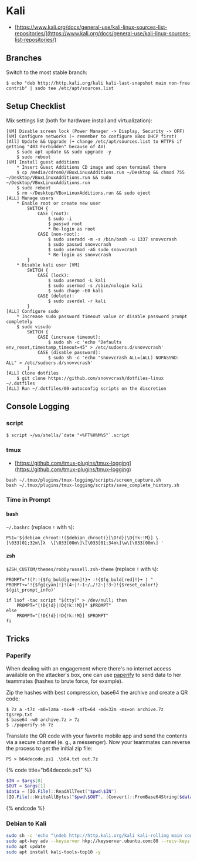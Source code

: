 # Kali

* [https://www.kali.org/docs/general-use/kali-linux-sources-list-repositories/](https://www.kali.org/docs/general-use/kali-linux-sources-list-repositories/)




## Branches

Switch to the most stable branch:

```
$ echo "deb http://http.kali.org/kali kali-last-snapshot main non-free contrib" | sudo tee /etc/apt/sources.list
```




## Setup Checklist

Mix settings list (both for hardware install and virtualization):

```
[VM] Disable screen lock (Power Manager -> Display, Security -> OFF)
[VM] Configure networks (+ remember to configure VBox DHCP first)
[All] Update && Upgrade (+ change /etc/apt/sources.list to HTTPS if getting "403 Forbidden" because of AV)
	$ sudo apt update && sudo upgrade -y
	$ sudo reboot
[VM] Install guest additions
	* Insert Guest Additions CD image and open terminal there
	$ cp /media/cdrom0/VBoxLinuxAdditions.run ~/Desktop && chmod 755 ~/Desktop/VBoxLinuxAdditions.run && sudo ~/Desktop/VBoxLinuxAdditions.run
	$ sudo reboot
	$ rm ~/Desktop/VBoxLinuxAdditions.run && sudo eject
[ALL] Manage users
	* Enable root or create new user
		SWITCH {
			CASE (root):
				$ sudo -i
				$ passwd root
				* Re-login as root
			CASE (non-root):
				$ sudo useradd -m -s /bin/bash -u 1337 snovvcrash
				$ sudo passwd snovvcrash
				$ sudo usermod -aG sudo snovvcrash
				* Re-login as snovvcrash
		}
	* Disable kali user [VM]
		SWITCH {
			CASE (lock):
				$ sudo usermod -L kali
				$ sudo usermod -s /sbin/nologin kali
				$ sudo chage -E0 kali
			CASE (delete):
				$ sudo userdel -r kali
		}
[ALL] Configure sudo
	* Increase sudo password timeout value or disable password prompt completely
	$ sudo visudo
		SWITCH {
			CASE (increase timeout):
				$ sudo sh -c 'echo "Defaults    env_reset,timestamp_timeout=45" > /etc/sudoers.d/snovvcrash'
			CASE (disable password):
				$ sudo sh -c 'echo "snovvcrash ALL=(ALL) NOPASSWD: ALL" > /etc/sudoers.d/snovvcrash'
		}
[ALL] Clone dotfiles
	$ git clone https://github.com/snovvcrash/dotfiles-linux ~/.dotfiles
[ALL] Run ~/.dotfiles/00-autoconfig scripts on the discretion
```




## Console Logging


### script

```
$ script ~/ws/shells/`date "+%FT%H%M%S"`.script
```


### tmux

* [https://github.com/tmux-plugins/tmux-logging](https://github.com/tmux-plugins/tmux-logging)

```
bash ~/.tmux/plugins/tmux-logging/scripts/screen_capture.sh
bash ~/.tmux/plugins/tmux-logging/scripts/save_complete_history.sh
```


### Time in Prompt

#### bash

`~/.bashrc` (replace `!` with `%`):

```
PS1='${debian_chroot:!($debian_chroot)}[\D!d}|\D{!k:!M}] \[\033[01;32m\]λ  \[\033[00m\]\[\033[01;34m\]\w\[\033[00m\] '
```

#### zsh

`$ZSH_CUSTOM/themes/robbyrussell.zsh-theme` (replace `!` with `%`):

```
PROMPT="!(?:!{$fg_bold[green]!}➜ :!{$fg_bold[red]!}➜ ) "
PROMPT+='!{$fg[cyan]!}!(4~|!-1~/…/!2~|!3~)!{$reset_color!} $(git_prompt_info)'

if lsof -tac script "$(tty)" > /dev/null; then
    PROMPT="[!D{!d}|!D{!k:!M}]* $PROMPT"
else
    PROMPT="[!D{!d}|!D{!k:!M}] $PROMPT"
fi
```




## Tricks



### Paperify

When dealing with an engagement where there's no internet access available on the attacker's box, one can use [paperify](https://github.com/alisinabh/paperify) to send data to her teammates (hashes to brute force, for example).

Zip the hashes with best compression, base64 the archive and create a QR code:

```
$ 7z a -t7z -m0=lzma -mx=9 -mfb=64 -md=32m -ms=on archive.7z tgsrep.txt
$ base64 -w0 archive.7z > 7z
$ ./paperify.sh 7z
```

Translate the QR code with your favorite mobile app and send the contents via a secure channel (e. g., a messenger). Now your teammates can reverse the process to get the initial zip file:

```
PS > b64decode.ps1 .\b64.txt out.7z
```

{% code title="b64decode.ps1" %}
```powershell
$IN = $args[0]
$OUT = $args[1]
$data = [IO.File]::ReadAllText("$pwd\$IN")
[IO.File]::WriteAllBytes("$pwd\$OUT", [Convert]::FromBase64String($data))
```
{% endcode %}



### Debian to Kali

```bash
sudo sh -c 'echo "\ndeb http://http.kali.org/kali kali-rolling main contrib non-free" >> /etc/apt/sources.list'
sudo apt-key adv --keyserver hkp://keyserver.ubuntu.com:80 --recv-keys ED444FF07D8D0BF6
sudo apt update
sudo apt install kali-tools-top10 -y
```
